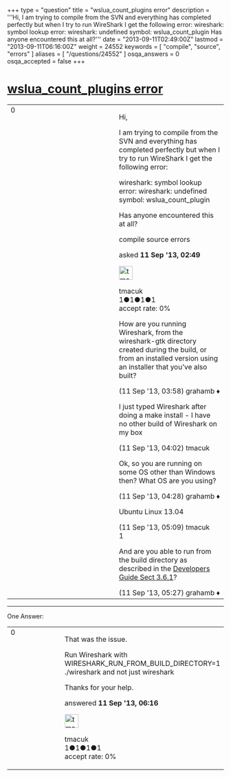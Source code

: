 +++
type = "question"
title = "wslua_count_plugins error"
description = '''Hi, I am trying to compile from the SVN and everything has completed perfectly but when I try to run WireShark I get the following error: wireshark: symbol lookup error: wireshark: undefined symbol: wslua_count_plugin Has anyone encountered this at all?'''
date = "2013-09-11T02:49:00Z"
lastmod = "2013-09-11T06:16:00Z"
weight = 24552
keywords = [ "compile", "source", "errors" ]
aliases = [ "/questions/24552" ]
osqa_answers = 0
osqa_accepted = false
+++

<div class="headNormal">

# [wslua\_count\_plugins error](/questions/24552/wslua_count_plugins-error)

</div>

<div id="main-body">

<div id="askform">

<table id="question-table" style="width:100%;"><colgroup><col style="width: 50%" /><col style="width: 50%" /></colgroup><tbody><tr class="odd"><td style="width: 30px; vertical-align: top"><div class="vote-buttons"><div id="post-24552-score" class="post-score" title="current number of votes">0</div><div id="favorite-count" class="favorite-count"></div></div></td><td><div id="item-right"><div class="question-body"><p>Hi,</p><p>I am trying to compile from the SVN and everything has completed perfectly but when I try to run WireShark I get the following error:</p><p>wireshark: symbol lookup error: wireshark: undefined symbol: wslua_count_plugin</p><p>Has anyone encountered this at all?</p></div><div id="question-tags" class="tags-container tags">compile source errors</div><div id="question-controls" class="post-controls"></div><div class="post-update-info-container"><div class="post-update-info post-update-info-user"><p>asked <strong>11 Sep '13, 02:49</strong></p><img src="https://secure.gravatar.com/avatar/bcc5516d6c36124de139f112f8657dd8?s=32&amp;d=identicon&amp;r=g" class="gravatar" width="32" height="32" alt="tmacuk&#39;s gravatar image" /><p>tmacuk<br />
<span class="score" title="1 reputation points">1</span><span title="1 badges"><span class="badge1">●</span><span class="badgecount">1</span></span><span title="1 badges"><span class="silver">●</span><span class="badgecount">1</span></span><span title="1 badges"><span class="bronze">●</span><span class="badgecount">1</span></span><br />
<span class="accept_rate" title="Rate of the user&#39;s accepted answers">accept rate:</span> <span title="tmacuk has no accepted answers">0%</span></p></div></div><div id="comments-container-24552" class="comments-container"><span id="24556"></span><div id="comment-24556" class="comment"><div id="post-24556-score" class="comment-score"></div><div class="comment-text"><p>How are you running Wireshark, from the wireshark-gtk directory created during the build, or from an installed version using an installer that you've also built?</p></div><div id="comment-24556-info" class="comment-info"><span class="comment-age">(11 Sep '13, 03:58)</span> grahamb ♦</div></div><span id="24557"></span><div id="comment-24557" class="comment"><div id="post-24557-score" class="comment-score"></div><div class="comment-text"><p>I just typed Wireshark after doing a make install - I have no other build of Wireshark on my box</p></div><div id="comment-24557-info" class="comment-info"><span class="comment-age">(11 Sep '13, 04:02)</span> tmacuk</div></div><span id="24564"></span><div id="comment-24564" class="comment"><div id="post-24564-score" class="comment-score"></div><div class="comment-text"><p>Ok, so you are running on some OS other than Windows then? What OS are you using?</p></div><div id="comment-24564-info" class="comment-info"><span class="comment-age">(11 Sep '13, 04:28)</span> grahamb ♦</div></div><span id="24565"></span><div id="comment-24565" class="comment"><div id="post-24565-score" class="comment-score"></div><div class="comment-text"><p>Ubuntu Linux 13.04</p></div><div id="comment-24565-info" class="comment-info"><span class="comment-age">(11 Sep '13, 05:09)</span> tmacuk</div></div><span id="24566"></span><div id="comment-24566" class="comment"><div id="post-24566-score" class="comment-score">1</div><div class="comment-text"><p>And are you able to run from the build directory as described in the <a href="http://www.wireshark.org/docs/wsdg_html_chunked/ChSrcRunFirstTime.html#ChSrcRunFirstTimeUnix">Developers Guide Sect 3.6.1</a>?</p></div><div id="comment-24566-info" class="comment-info"><span class="comment-age">(11 Sep '13, 05:27)</span> grahamb ♦</div></div></div><div id="comment-tools-24552" class="comment-tools"></div><div class="clear"></div><div id="comment-24552-form-container" class="comment-form-container"></div><div class="clear"></div></div></td></tr></tbody></table>

------------------------------------------------------------------------

<div class="tabBar">

<span id="sort-top"></span>

<div class="headQuestions">

One Answer:

</div>

</div>

<span id="24570"></span>

<div id="answer-container-24570" class="answer answered-by-owner">

<table style="width:100%;"><colgroup><col style="width: 50%" /><col style="width: 50%" /></colgroup><tbody><tr class="odd"><td style="width: 30px; vertical-align: top"><div class="vote-buttons"><div id="post-24570-score" class="post-score" title="current number of votes">0</div></div></td><td><div class="item-right"><div class="answer-body"><p>That was the issue.</p><p>Run Wireshark with WIRESHARK_RUN_FROM_BUILD_DIRECTORY=1 ./wireshark and not just wireshark</p><p>Thanks for your help.</p></div><div class="answer-controls post-controls"></div><div class="post-update-info-container"><div class="post-update-info post-update-info-user"><p>answered <strong>11 Sep '13, 06:16</strong></p><img src="https://secure.gravatar.com/avatar/bcc5516d6c36124de139f112f8657dd8?s=32&amp;d=identicon&amp;r=g" class="gravatar" width="32" height="32" alt="tmacuk&#39;s gravatar image" /><p>tmacuk<br />
<span class="score" title="1 reputation points">1</span><span title="1 badges"><span class="badge1">●</span><span class="badgecount">1</span></span><span title="1 badges"><span class="silver">●</span><span class="badgecount">1</span></span><span title="1 badges"><span class="bronze">●</span><span class="badgecount">1</span></span><br />
<span class="accept_rate" title="Rate of the user&#39;s accepted answers">accept rate:</span> <span title="tmacuk has no accepted answers">0%</span></p></div></div><div id="comments-container-24570" class="comments-container"></div><div id="comment-tools-24570" class="comment-tools"></div><div class="clear"></div><div id="comment-24570-form-container" class="comment-form-container"></div><div class="clear"></div></div></td></tr></tbody></table>

</div>

<div class="paginator-container-left">

</div>

</div>

</div>

